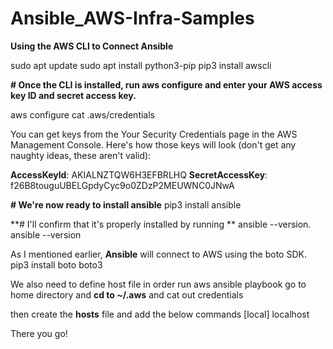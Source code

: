 # Ansible_AWS-Infra-Samples

**Using the AWS CLI to Connect Ansible**

sudo apt update sudo apt install python3-pip pip3 install awscli

**# Once the CLI is installed, run aws configure and enter your AWS access key ID and secret access key.**

aws configure cat .aws/credentials

You can get keys from the Your Security Credentials page in the AWS Management Console. Here's how those keys will look (don't get any naughty ideas, these aren't valid):

**AccessKeyId**: AKIALNZTQW6H3EFBRLHQ **SecretAccessKey**: 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

**# We're now ready to install ansible**
pip3 install ansible

**# I'll confirm that it's properly installed by running **
ansible --version. ansible --version

As I mentioned earlier, **Ansible** will connect to AWS using the boto SDK.
pip3 install boto boto3

We also need to define host file in order run aws ansible playbook 
go to home directory and **cd to ~/.aws** and cat out credentials 

then create the **hosts** file and add the below commands
[local] localhost

There you go!
